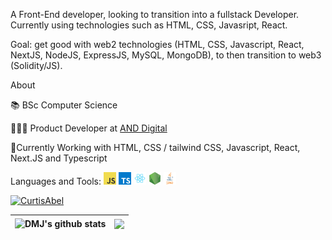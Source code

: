 A Front-End developer, looking to transition into a fullstack Developer. Currently using technologies such as HTML, CSS, Javasript, React.

Goal: get good with web2 technologies (HTML, CSS, Javascript, React, NextJS, NodeJS, ExpressJS, MySQL, MongoDB), to then transition to web3 (Solidity/JS).

About

📚 BSc Computer Science

👨🏻‍💻 Product Developer at [AND Digital](https://www.and.digital/)

🔨Currently Working with HTML, CSS / tailwind CSS, Javascript, React, Next.JS and Typescript

Languages and Tools:
<code><img height="20" src="https://raw.githubusercontent.com/github/explore/80688e429a7d4ef2fca1e82350fe8e3517d3494d/topics/javascript/javascript.png"></code>
<code><img height="20" src="https://raw.githubusercontent.com/github/explore/80688e429a7d4ef2fca1e82350fe8e3517d3494d/topics/typescript/typescript.png"></code>
<code><img height="20" src="https://raw.githubusercontent.com/github/explore/80688e429a7d4ef2fca1e82350fe8e3517d3494d/topics/react/react.png"></code>
<code><img height="20" src="https://raw.githubusercontent.com/github/explore/80688e429a7d4ef2fca1e82350fe8e3517d3494d/topics/nodejs/nodejs.png"></code> 
<code><img height="20" src="https://raw.githubusercontent.com/github/explore/80688e429a7d4ef2fca1e82350fe8e3517d3494d/topics/java/java.png"></code> 

<p align="left"> <a href="https://github.com/ryo-ma/github-profile-trophy"><img src="https://github-profile-trophy.vercel.app/?username=CurtisAbel&theme=matrix&margin-w=15&margin-h=15&column=7" alt="CurtisAbel" /></a> </p>

| <img align="center" src="https://github-readme-stats.vercel.app/api?username=CurtisAbel&show_icons=true&theme=chartreuse-dark" alt="DMJ's github stats" /></a> | <img align="center" src="https://github-readme-stats.vercel.app/api/top-langs/?username=CurtisAbel&layout=compact&theme=chartreuse-dark" /></a> |
| ------------- | ------------- |
